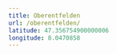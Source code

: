 ```yaml
---
title: Oberentfelden
url: /oberentfelden/
latitude: 47.356754900000006
longitude: 8.0470858
---
```


